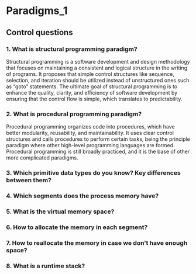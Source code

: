 # Paradigms_1

## Control questions
### 1. What is structural programming paradigm?

Structural programming is a software development and design methodology that focuses on maintaining a consistent and logical structure in the writing of programs. It proposes that simple control structures like sequence, selection, and iteration should be utilized instead of unstructured ones such as “goto” statements. The ultimate goal of structural programming is to enhance the quality, clarity, and efficiency of software development by ensuring that the control flow is simple, which translates to predictability.

### 2. What is procedural programming paradigm?

Procedural programming organizes code into procedures, which have better modularity, reusability, and maintainability. It uses clear control structures and calls procedures to perform certain tasks, being the principle paradigm where other high-level programming languages are formed. Procedural programming is still broadly practiced, and it is the base of other more complicated paradigms.

### 3. Which primitive data types do you know? Key differences between them?

### 4. Which segments does the process memory have?

### 5. What is the virtual memory space?

### 6. How to allocate the memory in each segment?

### 7. How to reallocate the memory in case we don’t have enough space?

### 8. What is a runtime stack?
